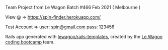 Team Project from Le Wagon Batch #466 Feb 2021 ( Melbourne )

View @ =>
https://spin-finder.herokuapp.com/

Test Account => 
user: spin@gmail.com
pass: 123456

Rails app generated with [lewagon/rails-templates](https://github.com/lewagon/rails-templates), created by the [Le Wagon coding bootcamp](https://www.lewagon.com) team.

